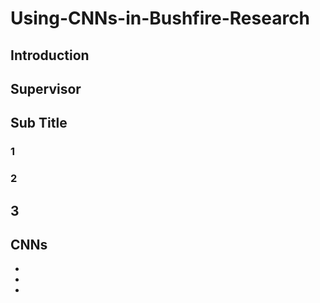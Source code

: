 # Using-CNNs-in-Bushfire-Research

## Introduction


## Supervisor

## Sub Title
### 1


### 2

## 3

## CNNs
- 
- 
- 

